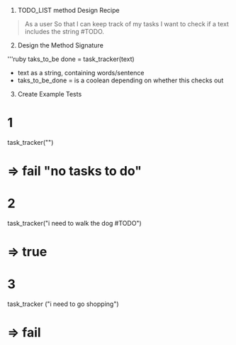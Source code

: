 1.  TODO_LIST method Design Recipe

> As a user
> So that I can keep track of my tasks
> I want to check if a text includes the string #TODO.

2. Design the Method Signature

'''ruby
 taks_to_be done = task_tracker(text)

 * text as a string, containing words/sentence
 * taks_to_be_done = is a coolean depending on whether this checks out 

3. Create Example Tests

# 1
task_tracker("")
# => fail "no tasks to do"

# 2
task_tracker("i need to walk the dog #TODO")
# => true

# 3
task_tracker ("i need to go shopping")
# => fail